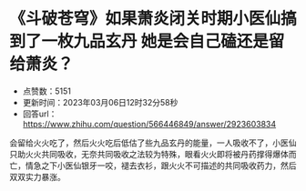 # 《斗破苍穹》如果萧炎闭关时期小医仙搞到了一枚九品玄丹 她是会自己磕还是留给萧炎？
- 点赞数：5151
- 更新时间：2023年03月06日12时32分58秒
- 回答url：https://www.zhihu.com/question/566446849/answer/2923603834
<body>
 <p data-pid="rvRwGJyB">会留给火火吃了，然后火火吃后低估了些九品玄丹的能量，一人吸收不了，小医仙只助火火共同吸收，无奈共同吸收之法较为特殊，眼看火火即将被丹药撑得爆体而亡，情急之下小医仙银牙一咬，褪去衣衫，跟火火不可描述的共同吸收药力，然后双双实力暴涨。</p>
</body>
